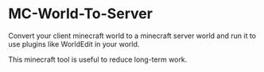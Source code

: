 MC-World-To-Server
==================

Convert your client minecraft world to a minecraft server world and run it to use plugins like WorldEdit in your world.

This minecraft tool is useful to reduce long-term work.
